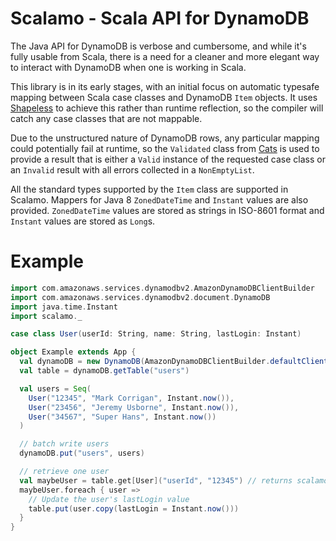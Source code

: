 # Scalamo - Scala API for DynamoDB

The Java API for DynamoDB is verbose and cumbersome, and while it's fully
usable from Scala, there is a need for a cleaner and more elegant way
to interact with DynamoDB when one is working in Scala.

This library is in its early stages, with an initial focus on automatic
typesafe mapping between Scala case classes and DynamoDB `Item` objects.
It uses [Shapeless](https://github.com/milessabin/shapeless) to achieve 
this rather than runtime reflection, so the compiler will catch any case
classes that are not mappable.

Due to the unstructured nature of DynamoDB rows, any particular mapping
could potentially fail at runtime, so the `Validated` class from 
[Cats](http://typelevel.org/cats/) is used to provide a result that is 
either a `Valid` instance of the requested case class or an `Invalid` 
result with all errors collected in a `NonEmptyList`.

All the standard types supported by the `Item` class are supported in
Scalamo. Mappers for Java 8 `ZonedDateTime` and `Instant` values are
also provided. `ZonedDateTime` values are stored as strings in ISO-8601
format and `Instant` values are stored as `Long`s.

# Example

```scala
import com.amazonaws.services.dynamodbv2.AmazonDynamoDBClientBuilder
import com.amazonaws.services.dynamodbv2.document.DynamoDB
import java.time.Instant
import scalamo._

case class User(userId: String, name: String, lastLogin: Instant)

object Example extends App {
  val dynamoDB = new DynamoDB(AmazonDynamoDBClientBuilder.defaultClient())
  val table = dynamoDB.getTable("users")

  val users = Seq(
    User("12345", "Mark Corrigan", Instant.now()),
    User("23456", "Jeremy Usborne", Instant.now()),
    User("34567", "Super Hans", Instant.now())
  )

  // batch write users
  dynamoDB.put("users", users)

  // retrieve one user
  val maybeUser = table.get[User]("userId", "12345") // returns scalamo.Validated[User], which is cats.data.ValidatedNel[Throwable, User]
  maybeUser.foreach { user =>
    // Update the user's lastLogin value
    table.put(user.copy(lastLogin = Instant.now()))
  }
}
```
